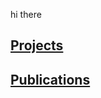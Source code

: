 hi there

## [Projects](https://sanserguz.github.io/projects/) 

## [Publications](https://sanserguz.github.io/publications/) 
